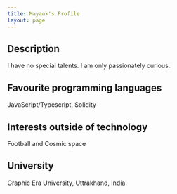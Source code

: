 ```yaml
---
title: Mayank's Profile
layout: page
---
```


## Description
I have no special talents. I am only passionately curious.

## Favourite programming languages

JavaScript/Typescript, Solidity

## Interests outside of technology

Football and Cosmic space

## University

Graphic Era University, Uttrakhand, India.